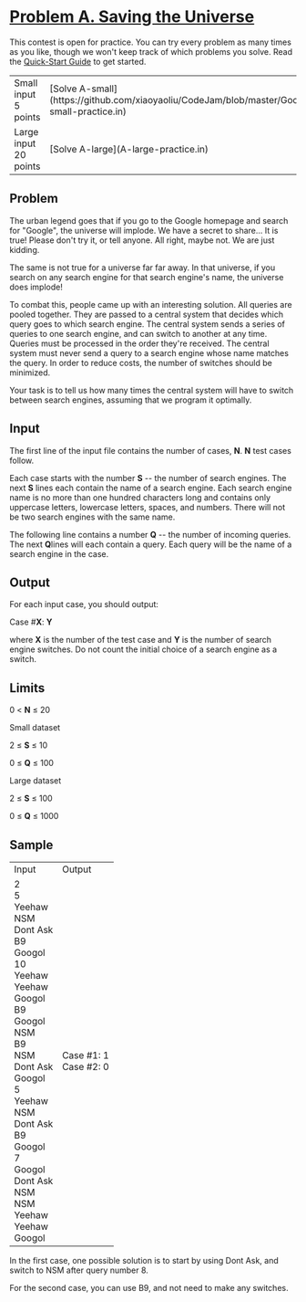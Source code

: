 # [Problem A. Saving the Universe](https://code.google.com/codejam/contest/32013/dashboard)

This contest is open for practice. You can try every problem as many times as you like, though we won't keep track of which problems you solve. Read the [Quick-Start Guide](https://code.google.com/codejam/resources/quickstart-guide#gcj) to get started.

<table>
  <tr>
    <td>Small input
5 points</td>
    <td>[Solve A-small](https://github.com/xiaoyaoliu/CodeJam/blob/master/GoogleCodeJam/2008/Qualification_Round.A.Saving_the_Universe/A-small-practice.in)</td>
  </tr>
  <tr>
    <td>Large input
20 points</td>
    <td>[Solve A-large](A-large-practice.in)</td>
  </tr>
</table>


## Problem

The urban legend goes that if you go to the Google homepage and search for "Google", the universe will implode. We have a secret to share... It is true! Please don't try it, or tell anyone. All right, maybe not. We are just kidding.

The same is not true for a universe far far away. In that universe, if you search on any search engine for that search engine's name, the universe does implode!

To combat this, people came up with an interesting solution. All queries are pooled together. They are passed to a central system that decides which query goes to which search engine. The central system sends a series of queries to one search engine, and can switch to another at any time. Queries must be processed in the order they're received. The central system must never send a query to a search engine whose name matches the query. In order to reduce costs, the number of switches should be minimized.

Your task is to tell us how many times the central system will have to switch between search engines, assuming that we program it optimally.

## Input

The first line of the input file contains the number of cases, **N**. **N** test cases follow.

Each case starts with the number **S** -- the number of search engines. The next **S** lines each contain the name of a search engine. Each search engine name is no more than one hundred characters long and contains only uppercase letters, lowercase letters, spaces, and numbers. There will not be two search engines with the same name.

The following line contains a number **Q** -- the number of incoming queries. The next **Q**lines will each contain a query. Each query will be the name of a search engine in the case.

## Output

For each input case, you should output:

Case #**X**: **Y**

where **X** is the number of the test case and **Y** is the number of search engine switches. Do not count the initial choice of a search engine as a switch.

## Limits

0 < **N** ≤ 20

Small dataset

2 ≤ **S** ≤ 10

0 ≤ **Q** ≤ 100

Large dataset

2 ≤ **S** ≤ 100

0 ≤ **Q** ≤ 1000

## Sample

<table>
  <tr>
    <td>
Input </td>
    <td>
Output </td>
  </tr>
  <tr>
    <td>
2<br/>
5<br/>
Yeehaw<br/>
NSM<br/>
Dont Ask<br/>
B9<br/>
Googol<br/>
10<br/>
Yeehaw<br/>
Yeehaw<br/>
Googol<br/>
B9<br/>
Googol<br/>
NSM<br/>
B9<br/>
NSM<br/>
Dont Ask<br/>
Googol<br/>
5<br/>
Yeehaw<br/>
NSM<br/>
Dont Ask<br/>
B9<br/>
Googol<br/>
7<br/>
Googol<br/>
Dont Ask<br/>
NSM<br/>
NSM<br/>
Yeehaw<br/>
Yeehaw<br/>
Googol<br/>
</td>
    <td>Case #1: 1<br/>
Case #2: 0
</td>
  </tr>
</table>


In the first case, one possible solution is to start by using Dont Ask, and switch to NSM after query number 8.

For the second case, you can use B9, and not need to make any switches.
